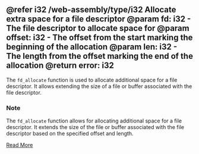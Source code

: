 @refer i32 /web-assembly/type/i32
Allocate extra space for a file descriptor
@param fd: i32 - The file descriptor to allocate space for
@param offset: i32 - The offset from the start marking the beginning of the allocation
@param len: i32 - The length from the offset marking the end of the allocation
@return error: i32
---

The `fd_allocate` function is used to allocate additional space for a file descriptor. It allows extending the size of a file or buffer associated with the file descriptor.

### Note

The `fd_allocate` function allows for allocating additional space for a file descriptor. It extends the size of the file or buffer associated with the file descriptor based on the specified offset and length.


[Read More](https://wasix.org/docs/api-reference/wasi/fd_allocate)
